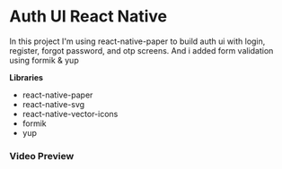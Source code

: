 # Auth UI React Native 

In this project I'm using react-native-paper to build auth ui with login, register, forgot password, and otp screens. And i added form validation using formik & yup

**Libraries**
- react-native-paper
- react-native-svg
- react-native-vector-icons
- formik
- yup

### Video Preview

